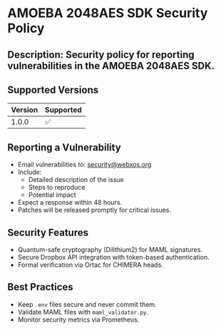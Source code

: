 # AMOEBA 2048AES SDK Security Policy

## Description: Security policy for reporting vulnerabilities in the AMOEBA 2048AES SDK.

## Supported Versions
| Version | Supported          |
|---------|--------------------|
| 1.0.0   | ✅                 |

## Reporting a Vulnerability
- Email vulnerabilities to: security@webxos.org
- Include:
  - Detailed description of the issue
  - Steps to reproduce
  - Potential impact
- Expect a response within 48 hours.
- Patches will be released promptly for critical issues.

## Security Features
- Quantum-safe cryptography (Dilithium2) for MAML signatures.
- Secure Dropbox API integration with token-based authentication.
- Formal verification via Ortac for CHIMERA heads.

## Best Practices
- Keep `.env` files secure and never commit them.
- Validate MAML files with `maml_validator.py`.
- Monitor security metrics via Prometheus.